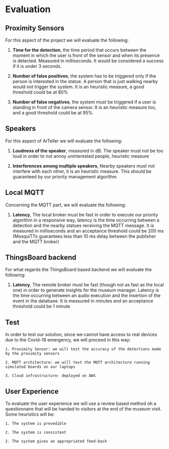 # Evaluation

## Proximity Sensors
For this aspect of the project we will evaluate the following:
	
1. **Time for the detection**, the time period that occurs between the moment in which the user is front of the sensor and when its presence is detected. Measured in milliseconds. It would be considered a success if it is under 3 seconds.

2. **Number of false positives**, the system has to be triggered only if the person is interested in the statue. A person that is just walking nearby would not trigger the system. It is an heuristic measure, a good threshold could be at 80%

3. **Number of false negatives**, the system must be triggered if a user is standing in front of the camera sensor. It is an heuristic measure too, and a good threshold could be at 95%

## Speakers
For this aspect of ArTeller we will evaluate the following:

1. **Loudness of the speaker**, measured in dB. The speaker must not be too loud in order to not annoy uninterested people, heuristic measure
	
2. **Interferences among multiple speakers**, Nearby speakers must not interfere with each other, it is an heuristic measure. This should be guaranteed by our priority management algorithm
	
## Local MQTT
Concerning the MQTT part, we will evaluate the following:

1. **Latency**, The local broker must be fast in order to execute our priority algorithm in a responsive way, latency is the time occurring between a detection and the nearby statues receiving the MQTT message. It is measured in milliseconds and an acceptance threshold could be 200 ms (MosquiTTo guarantees less than 10 ms delay between the publisher and the MQTT broker)
	
## ThingsBoard backend
For what regards the ThingsBoard based backend we will evaluate the following:
	
1. **Latency**, The remote broker must be fast (though not as fast as the local one) in order to generate insights for the museum manager. Latency is the time occurring between an audio execution and the insertion of the event in the database. It is measured in minutes and an acceptance threshold could be 1 minute

## Test
In order to test our solution, since we cannot have access to real devices due to the Covid-19 emergency, we will proceed in this way:

	1. Proximity Sensor: we will test the accuracy of the detections made by the proximity sensors 

	2. MQTT architecture: we will test the MQTT architecture running simulated boards on our laptops

	3. Cloud infrastructure: deployed on AWS
	
## User Experience
To evaluate the user experience we will use a review based method oh a questionnaire that will be handed to visitors at the end of the museum visit.
Some heuristics will be:

	1. The system is prevedible
	
	2. The system is consistent
	
	2. The system gives an appropriated feed-back

